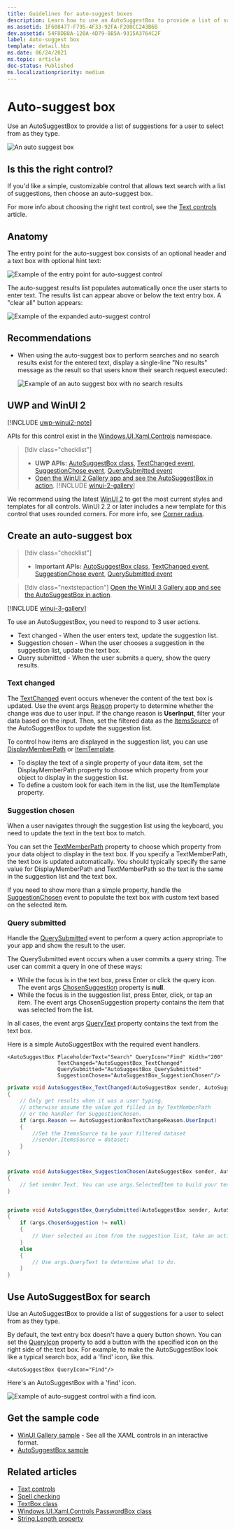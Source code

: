 ```yaml
---
title: Guidelines for auto-suggest boxes
description: Learn how to use an AutoSuggestBox to provide a list of suggestions for a user to select from as they type.
ms.assetid: 1F608477-F795-4F33-92FA-F200CC243B6B
dev.assetid: 54F8DB8A-120A-4D79-8B5A-9315A3764C2F
label: Auto-suggest box
template: detail.hbs
ms.date: 06/24/2021
ms.topic: article
doc-status: Published
ms.localizationpriority: medium
---
```

# Auto-suggest box

Use an AutoSuggestBox to provide a list of suggestions for a user to select from as they type.

![An auto suggest box](images/controls-autosuggest-expanded-01.png)

## Is this the right control?

If you'd like a simple, customizable control that allows text search with a list of suggestions, then choose an auto-suggest box.

For more info about choosing the right text control, see the [Text controls](text-controls.md) article.

## Anatomy
The entry point for the auto-suggest box consists of an optional header and a text box with optional hint text:

![Example of the entry point for auto-suggest control](images/controls-autosuggest-entrypoint.png)

The auto-suggest results list populates automatically once the user starts to enter text. The results list can appear above or below the text entry box. A "clear all" button appears:

![Example of the expanded auto-suggest control](images/controls-autosuggest-expanded-01.png)

## Recommendations

- When using the auto-suggest box to perform searches and no search results exist for the entered text, display a single-line "No results" message as the result so that users know their search request executed:

    ![Example of an auto suggest box with no search results](images/controls-autosuggest-no-results.png)

## UWP and WinUI 2

[!INCLUDE [uwp-winui2-note](../../../includes/uwp-winui-2-note.md)]

APIs for this control exist in the [Windows.UI.Xaml.Controls](/uwp/api/Windows.UI.Xaml.Controls) namespace.

> [!div class="checklist"]
>
> - **UWP APIs:** [AutoSuggestBox class](/uwp/api/Windows.ui.xaml.controls.autosuggestbox), [TextChanged event](/uwp/api/windows.ui.xaml.controls.autosuggestbox.textchanged), [SuggestionChose event](/uwp/api/windows.ui.xaml.controls.autosuggestbox.suggestionchosen), [QuerySubmitted event](/uwp/api/windows.ui.xaml.controls.autosuggestbox.querysubmitted)
> - [Open the WinUI 2 Gallery app and see the AutoSuggestBox in action](winui2gallery:/item/AutoSuggestBox). [!INCLUDE [winui-2-gallery](../../../includes/winui-2-gallery.md)]

We recommend using the latest [WinUI 2](/windows/apps/winui/winui2/) to get the most current styles and templates for all controls. WinUI 2.2 or later includes a new template for this control that uses rounded corners. For more info, see [Corner radius](../style/rounded-corner.md).

## Create an auto-suggest box

> [!div class="checklist"]
>
> - **Important APIs:** [AutoSuggestBox class](/windows/windows-app-sdk/api/winrt/microsoft.ui.xaml.controls.autosuggestbox), [TextChanged event](/windows/windows-app-sdk/api/winrt/microsoft.ui.xaml.controls.autosuggestbox.textchanged), [SuggestionChose event](/windows/windows-app-sdk/api/winrt/microsoft.ui.xaml.controls.autosuggestbox.suggestionchosen), [QuerySubmitted event](/windows/windows-app-sdk/api/winrt/microsoft.ui.xaml.controls.autosuggestbox.querysubmitted)

> [!div class="nextstepaction"]
> [Open the WinUI 3 Gallery app and see the AutoSuggestBox in action](winui3gallery:/item/AutoSuggestBox).

[!INCLUDE [winui-3-gallery](../../../includes/winui-3-gallery.md)]

To use an AutoSuggestBox, you need to respond to 3 user actions.

- Text changed - When the user enters text, update the suggestion list.
- Suggestion chosen - When the user chooses a suggestion in the suggestion list, update the text box.
- Query submitted - When the user submits a query, show the query results.

### Text changed

The [TextChanged](/windows/windows-app-sdk/api/winrt/microsoft.ui.xaml.controls.autosuggestbox.textchanged) event occurs whenever the content of the text box is updated. Use the event args [Reason](/windows/windows-app-sdk/api/winrt/microsoft.ui.xaml.controls.autosuggestboxtextchangedeventargs.reason) property to determine whether the change was due to user input. If the change reason is **UserInput**, filter your data based on the input. Then, set the filtered data as the [ItemsSource](/windows/windows-app-sdk/api/winrt/microsoft.ui.xaml.controls.itemscontrol.itemssource) of the AutoSuggestBox to update the suggestion list.

To control how items are displayed in the suggestion list, you can use [DisplayMemberPath](/windows/windows-app-sdk/api/winrt/microsoft.ui.xaml.controls.itemscontrol.displaymemberpath) or [ItemTemplate](/windows/windows-app-sdk/api/winrt/microsoft.ui.xaml.controls.itemscontrol.itemtemplate).

- To display the text of a single property of your data item, set the DisplayMemberPath property to choose which property from your object to display in the suggestion list.
- To define a custom look for each item in the list, use the ItemTemplate property.

### Suggestion chosen

When a user navigates through the suggestion list using the keyboard, you need to update the text in the text box to match.

You can set the [TextMemberPath](/windows/windows-app-sdk/api/winrt/microsoft.ui.xaml.controls.autosuggestbox.textmemberpath) property to choose which property from your data object to display in the text box. If you specify a TextMemberPath, the text box is updated automatically. You should typically specify the same value for DisplayMemberPath and TextMemberPath so the text is the same in the suggestion list and the text box.

If you need to show more than a simple property, handle the [SuggestionChosen](/windows/windows-app-sdk/api/winrt/microsoft.ui.xaml.controls.autosuggestbox.suggestionchosen) event to populate the text box with custom text based on the selected item.

### Query submitted

Handle the [QuerySubmitted](/windows/windows-app-sdk/api/winrt/microsoft.ui.xaml.controls.autosuggestbox.querysubmitted) event to perform a query action appropriate to your app and show the result to the user.

The QuerySubmitted event occurs when a user commits a query string. The user can commit a query in one of these ways:

- While the focus is in the text box, press Enter or click the query icon. The event args [ChosenSuggestion](/windows/windows-app-sdk/api/winrt/microsoft.ui.xaml.controls.autosuggestboxquerysubmittedeventargs.chosensuggestion) property is **null**.
- While the focus is in the suggestion list, press Enter, click, or tap an item. The event args ChosenSuggestion property contains the item that was selected from the list.

In all cases, the event args [QueryText](/windows/windows-app-sdk/api/winrt/microsoft.ui.xaml.controls.autosuggestboxquerysubmittedeventargs.querytext) property contains the text from the text box.

Here is a simple AutoSuggestBox with the required event handlers.

```xaml
<AutoSuggestBox PlaceholderText="Search" QueryIcon="Find" Width="200"
                TextChanged="AutoSuggestBox_TextChanged"
                QuerySubmitted="AutoSuggestBox_QuerySubmitted"
                SuggestionChosen="AutoSuggestBox_SuggestionChosen"/>
```

```csharp
private void AutoSuggestBox_TextChanged(AutoSuggestBox sender, AutoSuggestBoxTextChangedEventArgs args)
{
    // Only get results when it was a user typing,
    // otherwise assume the value got filled in by TextMemberPath
    // or the handler for SuggestionChosen.
    if (args.Reason == AutoSuggestionBoxTextChangeReason.UserInput)
    {
        //Set the ItemsSource to be your filtered dataset
        //sender.ItemsSource = dataset;
    }
}


private void AutoSuggestBox_SuggestionChosen(AutoSuggestBox sender, AutoSuggestBoxSuggestionChosenEventArgs args)
{
    // Set sender.Text. You can use args.SelectedItem to build your text string.
}


private void AutoSuggestBox_QuerySubmitted(AutoSuggestBox sender, AutoSuggestBoxQuerySubmittedEventArgs args)
{
    if (args.ChosenSuggestion != null)
    {
        // User selected an item from the suggestion list, take an action on it here.
    }
    else
    {
        // Use args.QueryText to determine what to do.
    }
}
```

## Use AutoSuggestBox for search

Use an AutoSuggestBox to provide a list of suggestions for a user to select from as they type.

By default, the text entry box doesn't have a query button shown. You can set the [QueryIcon](/windows/windows-app-sdk/api/winrt/microsoft.ui.xaml.controls.autosuggestbox.queryicon) property to add a button with the specified icon on the right side of the text box. For example, to make the AutoSuggestBox look like a typical search box, add a 'find' icon, like this.

```xaml
<AutoSuggestBox QueryIcon="Find"/>
```

Here's an AutoSuggestBox with a 'find' icon.

![Example of auto-suggest control with a find icon.](images/controls-autosuggest-entrypoint.png)

## Get the sample code

- [WinUI Gallery sample](https://github.com/Microsoft/WinUI-Gallery) - See all the XAML controls in an interactive format.
- [AutoSuggestBox sample](https://github.com/Microsoft/Windows-universal-samples/tree/master/Samples/XamlAutoSuggestBox)

## Related articles

- [Text controls](text-controls.md)
- [Spell checking](text-controls.md)
- [TextBox class](/windows/windows-app-sdk/api/winrt/microsoft.ui.xaml.controls.textbox)
- [Windows.UI.Xaml.Controls PasswordBox class](/windows/windows-app-sdk/api/winrt/microsoft.ui.xaml.controls.passwordbox)
- [String.Length property](/dotnet/api/system.string.length)
